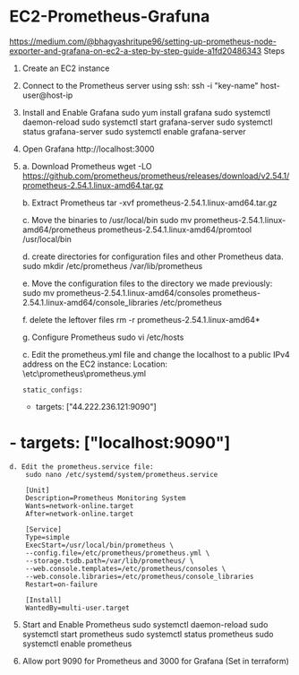 # EC2-Prometheus-Grafuna
https://medium.com/@bhagyashritupe96/setting-up-prometheus-node-exporter-and-grafana-on-ec2-a-step-by-step-guide-a1fd20486343
Steps
1. Create an EC2 instance

2. Connect to the Prometheus server using ssh:
    ssh -i "key-name" host-user@host-ip

3. Install and Enable Grafana
    sudo yum install grafana
    sudo systemctl daemon-reload
    sudo systemctl start grafana-server
    sudo systemctl status grafana-server
    sudo systemctl enable grafana-server

3. Open Grafana
    http://localhost:3000

 4. a. Download  Prometheus
    wget -LO https://github.com/prometheus/prometheus/releases/download/v2.54.1/prometheus-2.54.1.linux-amd64.tar.gz


    b. Extract Prometheus
    tar -xvf prometheus-2.54.1.linux-amd64.tar.gz

    c. Move the binaries to /usr/local/bin
    sudo mv prometheus-2.54.1.linux-amd64/prometheus prometheus-2.54.1.linux-amd64/promtool /usr/local/bin 

    d. create directories for configuration files and other Prometheus data.
    sudo mkdir /etc/prometheus /var/lib/prometheus

    e. Move the configuration files to the directory we made previously:
    sudo mv prometheus-2.54.1.linux-amd64/consoles prometheus-2.54.1.linux-amd64/console_libraries /etc/prometheus

    f. delete the leftover files
    rm -r prometheus-2.54.1.linux-amd64*

    g. Configure Prometheus
    sudo vi /etc/hosts

    c. Edit the prometheus.yml file and change the localhost to a public IPv4 address on the EC2 instance:
        Location: \etc\prometheus\prometheus.yml 
        
        static_configs:
      - targets: ["44.222.236.121:9090"]
#      - targets: ["localhost:9090"]

    d. Edit the prometheus.service file:
        sudo nano /etc/systemd/system/prometheus.service

        [Unit]
        Description=Prometheus Monitoring System
        Wants=network-online.target
        After=network-online.target

        [Service]
        Type=simple
        ExecStart=/usr/local/bin/prometheus \
        --config.file=/etc/prometheus/prometheus.yml \
        --storage.tsdb.path=/var/lib/prometheus/ \
        --web.console.templates=/etc/prometheus/consoles \
        --web.console.libraries=/etc/prometheus/console_libraries
        Restart=on-failure

        [Install]
        WantedBy=multi-user.target

5. Start and Enable Prometheus
sudo systemctl daemon-reload
sudo systemctl start prometheus
sudo systemctl status prometheus
sudo systemctl enable prometheus

6. Allow port 9090 for Prometheus and 3000 for Grafana (Set in terraform)